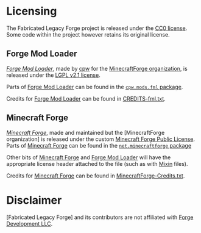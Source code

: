 # Licensing

The Fabricated Legacy Forge project is released under the
[CC0 license](./LICENSE).
Some code within the project however retains its original license.

## Forge Mod Loader

*[Forge Mod Loader]*, made by [cpw] for the
[MinecraftForge organization](https://github.com/MinecraftForge),
is released under the [LGPL v2.1 license].

Parts of [Forge Mod Loader] can be found in the
[`cpw.mods.fml` package](./src/main/java/cpw/mods/fml).

Credits for [Forge Mod Loader] can be found in [CREDITS-fml.txt](./CREDITS-fml.txt).

## Minecraft Forge

*[Minecraft Forge]*, made and maintained but the [MinecraftForge organization]
is released under the custom
[Minecraft Forge Public License](./MinecraftForge-License.txt).
Parts of [Minecraft Forge] can be found in the
[`net.minecraftforge` package](./src/main/java/net/minecraftforge)

Other bits of [Minecraft Forge] and [Forge Mod Loader] will have
the appropriate license header attached to the file (such as with [Mixin] files).

Credits for [Minecraft Forge] can be found in [MinecraftForge-Credits.txt](./MinecraftForge-Credits.txt).

# Disclaimer

[Fabricated Legacy Forge] and its contributors are not affiliated with [Forge Development LLC]().

[Forge Mod Loader]:https://github.com/MinecraftForge/FML
[cpw]:(https://github.com/cpw)
[LGPL v2.1 license]:./LICENSE-fml.txt
[Mixin]:./src/main/java/fr/catcore/fabricatedforge/mixin
[Minecraft Forge]:https://github.com/MinecraftForge/MinecraftForge